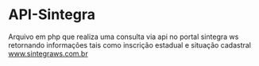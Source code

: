 # API-Sintegra
Arquivo em php que realiza uma consulta via api no portal sintegra ws retornando informações tais como inscrição estadual e situação cadastral
<a href="https://www.sintegraws.com.br" rel="nofollow">www.sintegraws.com.br</a>

